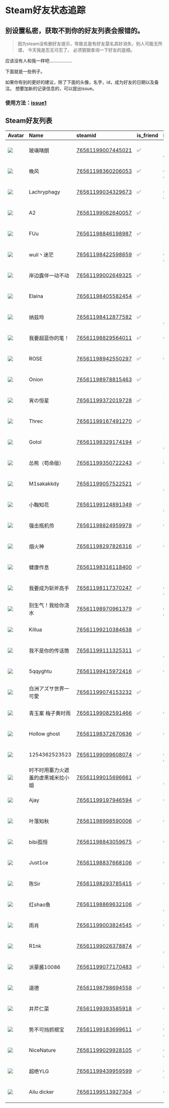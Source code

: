 # Steam好友状态追踪
## 别设置私密，获取不到你的好友列表会报错的。

> 因为steam没有删好友提示，导致总是有好友莫名其妙消失，别人可能无所谓，
> 今天我是忍无可忍了。 必须狠狠查询一下好友的底细。

应该没有人和我一样吧………………

下面就是一些例子。

如果你有别的更好的建议，除了下面的头像，名字，id，成为好友的日期以及备注。 想要加新的记录信息的，可以提出issue。

### 使用方法：[issue1](https://github.com/systemannounce/SteamFriends/issues/1)

## Steam好友列表

| Avatar                                                                            | Name              | steamid                                                                     | is_friend   | BFD                 | Remark   | removed_time   |
|:----------------------------------------------------------------------------------|:------------------|:----------------------------------------------------------------------------|:------------|:--------------------|:---------|:---------------|
| ![](https://avatars.steamstatic.com/983fc9c7ebe707a68c904e9bba536ef356558b60.jpg) | 玻璃晴朗              | [76561199007445021](https://steamcommunity.com/profiles/76561199007445021/) | ✅           | 2024-11-24 09:12:25 |          |                |
| ![](https://avatars.steamstatic.com/fef49e7fa7e1997310d705b2a6158ff8dc1cdfeb.jpg) | 晚风                | [76561198360206053](https://steamcommunity.com/profiles/76561198360206053/) | ✅           | 2023-07-18 07:04:44 |          |                |
| ![](https://avatars.steamstatic.com/3bb3027f465eae8d3fa9215fc7e3de1e6c593953.jpg) | Lachryphagy       | [76561199034329673](https://steamcommunity.com/profiles/76561199034329673/) | ✅           | 2023-06-23 03:24:24 |          |                |
| ![](https://avatars.steamstatic.com/86c4d8e58185e6463409a1f0b984e5b79bc282d5.jpg) | A2                | [76561199062640057](https://steamcommunity.com/profiles/76561199062640057/) | ✅           | 2023-10-27 18:46:07 |          |                |
| ![](https://avatars.steamstatic.com/03b354f7f666347a6540a4fd82fe8cae1aa01802.jpg) | FUu               | [76561198846198987](https://steamcommunity.com/profiles/76561198846198987/) | ✅           | 2023-11-08 21:15:32 |          |                |
| ![](https://avatars.steamstatic.com/c2c51159307ac0e5c3960f0df31732a07cd85cd0.jpg) | wuli丶迷茫           | [76561198422598659](https://steamcommunity.com/profiles/76561198422598659/) | ✅           | 2023-07-13 03:03:36 |          |                |
| ![](https://avatars.steamstatic.com/5de9d34cd7e25be0c27492e850959d039d490b65.jpg) | 岸边露伴一动不动          | [76561199002649325](https://steamcommunity.com/profiles/76561199002649325/) | ✅           | 2023-11-08 17:20:32 |          |                |
| ![](https://avatars.steamstatic.com/cfe828aa6ace70f0ac54920078e601ad5080a181.jpg) | Elaina            | [76561198405582454](https://steamcommunity.com/profiles/76561198405582454/) | ✅           | 2023-12-22 17:49:19 |          |                |
| ![](https://avatars.steamstatic.com/1fa48f3adeb9594213eb5579244b70f7430ff46e.jpg) | 纳兹玲               | [76561198412877582](https://steamcommunity.com/profiles/76561198412877582/) | ✅           | 2023-10-29 06:46:55 |          |                |
| ![](https://avatars.steamstatic.com/1139702fb3d9c7450a4664c95401747e3ab6a2a1.jpg) | 我要超蓝你的笔！          | [76561198829564011](https://steamcommunity.com/profiles/76561198829564011/) | ✅           | 2024-02-02 15:42:32 |          |                |
| ![](https://avatars.steamstatic.com/c9f9f94575e331350082249e3e58efe28825984f.jpg) | ROSE              | [76561198942550297](https://steamcommunity.com/profiles/76561198942550297/) | ✅           | 2024-03-24 13:59:56 |          |                |
| ![](https://avatars.steamstatic.com/0c3c5cede4ff36696614d5780ca5e13bb330c39c.jpg) | Onion             | [76561198978815463](https://steamcommunity.com/profiles/76561198978815463/) | ✅           | 2023-12-25 14:01:52 |          |                |
| ![](https://avatars.steamstatic.com/58ecc0013418c311caf3d6c4b3e551769b085f70.jpg) | 宵の恒星              | [76561199372019728](https://steamcommunity.com/profiles/76561199372019728/) | ✅           | 2023-11-26 14:47:30 |          |                |
| ![](https://avatars.steamstatic.com/00b1f06ddf8adda8c98a9921d196d8cf73ad19e2.jpg) | Threc             | [76561199167491270](https://steamcommunity.com/profiles/76561199167491270/) | ✅           | 2023-12-09 15:09:30 |          |                |
| ![](https://avatars.steamstatic.com/ccaca9bd96753baa9ceec1894ea2d94b17027c8d.jpg) | Gotol             | [76561198329174194](https://steamcommunity.com/profiles/76561198329174194/) | ✅           | 2024-10-29 09:21:17 |          |                |
| ![](https://avatars.steamstatic.com/881642c8db241c2015c07fbee5dfb622e9a25023.jpg) | 怂熊（苟命版）           | [76561199350722243](https://steamcommunity.com/profiles/76561199350722243/) | ✅           | 2024-03-20 13:17:07 |          |                |
| ![](https://avatars.steamstatic.com/cc35f640825fdbe47c1d4dac8b5f53c330196708.jpg) | M1sakakkdy        | [76561199057522521](https://steamcommunity.com/profiles/76561199057522521/) | ✅           | 2023-12-04 09:25:45 |          |                |
| ![](https://avatars.steamstatic.com/983b7ff8fc251eb4e1c7404884543efa4e3ff3c3.jpg) | 小鞠知花              | [76561199124891349](https://steamcommunity.com/profiles/76561199124891349/) | ✅           | 2023-12-21 05:11:43 |          |                |
| ![](https://avatars.steamstatic.com/99a305560e25376b57caec3585c3a87d3ad96cb3.jpg) | 强击瓶机伶             | [76561198824959978](https://steamcommunity.com/profiles/76561198824959978/) | ✅           | 2024-03-06 15:56:44 |          |                |
| ![](https://avatars.steamstatic.com/292cc8c2504be5aa26cd7fe693b33c9762a8612f.jpg) | 烟火神               | [76561198297826316](https://steamcommunity.com/profiles/76561198297826316/) | ✅           | 2023-07-21 18:57:30 |          |                |
| ![](https://avatars.steamstatic.com/5f099dae70806910342d6065ae6d1f922a949974.jpg) | 健康作息              | [76561198316118400](https://steamcommunity.com/profiles/76561198316118400/) | ✅           | 2023-11-09 16:30:53 |          |                |
| ![](https://avatars.steamstatic.com/2a7c7d3b02383fe3a0c364d964fdbd5464086ceb.jpg) | 我要成为斩斧高手          | [76561198117370247](https://steamcommunity.com/profiles/76561198117370247/) | ✅           | 2024-02-25 02:21:11 |          |                |
| ![](https://avatars.steamstatic.com/75a61be28fa0bc69b502ce277597e5e96ed5f835.jpg) | 别生气！我给你浇水         | [76561198970961379](https://steamcommunity.com/profiles/76561198970961379/) | ✅           | 2024-03-29 09:40:55 |          |                |
| ![](https://avatars.steamstatic.com/e25ea7e0f8979edaa93bad5843c8e056bd6536c3.jpg) | Killua            | [76561199210384638](https://steamcommunity.com/profiles/76561199210384638/) | ✅           | 2023-12-14 14:06:47 |          |                |
| ![](https://avatars.steamstatic.com/30604fe4cadae43ad7aafbe7d8a36184ac21a077.jpg) | 我不是你的传话筒          | [76561199111325311](https://steamcommunity.com/profiles/76561199111325311/) | ✅           | 2023-11-09 00:10:06 |          |                |
| ![](https://avatars.steamstatic.com/fef49e7fa7e1997310d705b2a6158ff8dc1cdfeb.jpg) | 5qqyghtu          | [76561199415972416](https://steamcommunity.com/profiles/76561199415972416/) | ✅           | 2023-07-31 11:48:23 |          |                |
| ![](https://avatars.steamstatic.com/11d27240ccbed9deaf24fb9e71a71d890a697f0a.jpg) | 白洲アズサ世界一可愛        | [76561199074153232](https://steamcommunity.com/profiles/76561199074153232/) | ✅           | 2023-11-11 17:08:09 |          |                |
| ![](https://avatars.steamstatic.com/eaa755930f5abb5715ec91208b4260b89118be7e.jpg) | 青玉案 梅子黄时雨         | [76561199082591466](https://steamcommunity.com/profiles/76561199082591466/) | ✅           | 2024-01-05 14:47:12 |          |                |
| ![](https://avatars.steamstatic.com/02824a7f6e98b080c3dafb134741aa49609895c0.jpg) | Hollow ghost      | [76561198372670636](https://steamcommunity.com/profiles/76561198372670636/) | ✅           | 2023-06-23 10:35:51 |          |                |
| ![](https://avatars.steamstatic.com/e80f1cf83471381c3c03acaec75cd933c72f73de.jpg) | 1254362523523     | [76561199099608074](https://steamcommunity.com/profiles/76561199099608074/) | ✅           | 2024-01-27 04:21:58 |          |                |
| ![](https://avatars.steamstatic.com/6ef09194c04643bad6891a9b6373e18a127c6e2b.jpg) | 时不时用蓄力火遮羞的虚黑城米拉小姐 | [76561199015696661](https://steamcommunity.com/profiles/76561199015696661/) | ✅           | 2023-11-05 09:51:08 |          |                |
| ![](https://avatars.steamstatic.com/3d06a419dfdce416b3e502c1cbdc1ed742bffd81.jpg) | Ajay              | [76561199197946594](https://steamcommunity.com/profiles/76561199197946594/) | ✅           | 2023-09-12 14:08:48 |          |                |
| ![](https://avatars.steamstatic.com/7f9ca6f49e6c5c332328ed404b8e6ad821753b2b.jpg) | 叶落知秋              | [76561198998590006](https://steamcommunity.com/profiles/76561198998590006/) | ✅           | 2023-08-07 22:20:28 |          |                |
| ![](https://avatars.steamstatic.com/0a5d70c2ce6c482711e39a7f3e1a832c3b3e2f0f.jpg) | bibi孤恒            | [76561198843059675](https://steamcommunity.com/profiles/76561198843059675/) | ✅           | 2023-07-22 21:10:03 |          |                |
| ![](https://avatars.steamstatic.com/73cd336aef2efaf76a0318e79a390f9e95a5a8ef.jpg) | Just1ce           | [76561198837668106](https://steamcommunity.com/profiles/76561198837668106/) | ✅           | 2023-03-11 11:58:18 |          |                |
| ![](https://avatars.steamstatic.com/0dd9e5b905243304984dcba72f48f7a290ada9f2.jpg) | 陈Sir              | [76561198293785415](https://steamcommunity.com/profiles/76561198293785415/) | ✅           | 2024-03-20 16:38:45 |          |                |
| ![](https://avatars.steamstatic.com/77f7d555076595f731c38717c6e473999d192e98.jpg) | 红shao鱼            | [76561198869632106](https://steamcommunity.com/profiles/76561198869632106/) | ✅           | 2023-12-21 05:11:43 |          |                |
| ![](https://avatars.steamstatic.com/0e7baf113ddceb41c4fe2fedcda30e6f1b6cfffc.jpg) | 雨肖                | [76561199003824545](https://steamcommunity.com/profiles/76561199003824545/) | ✅           | 2024-03-20 16:32:28 |          |                |
| ![](https://avatars.steamstatic.com/46f5ce21fd46598b411ef1cc91527d24dde772c9.jpg) | R1nk              | [76561199026378874](https://steamcommunity.com/profiles/76561199026378874/) | ✅           | 2023-11-08 06:56:29 |          |                |
| ![](https://avatars.steamstatic.com/4ba2fcb0d68a6d32174f581942d8fa47088011d8.jpg) | 派蒙酱10086          | [76561199077170483](https://steamcommunity.com/profiles/76561199077170483/) | ✅           | 2024-02-02 15:42:32 |          |                |
| ![](https://avatars.steamstatic.com/453dcafd9e7f12635fc8ca4d729cf927f4fc4b44.jpg) | 道德                | [76561198798694558](https://steamcommunity.com/profiles/76561198798694558/) | ✅           | 2024-02-09 15:08:01 |          |                |
| ![](https://avatars.steamstatic.com/fef49e7fa7e1997310d705b2a6158ff8dc1cdfeb.jpg) | 井芹仁菜              | [76561199393585918](https://steamcommunity.com/profiles/76561199393585918/) | ✅           | 2024-07-10 15:12:09 |          |                |
| ![](https://avatars.steamstatic.com/e3634a62ae802cc1c8527fa03f69450e1f9219a0.jpg) | 势不可挡抓根宝           | [76561199183699611](https://steamcommunity.com/profiles/76561199183699611/) | ✅           | 2023-09-07 05:25:29 |          |                |
| ![](https://avatars.steamstatic.com/cf996723d7e8e286cc959a1e0047d1fbcbfd54ed.jpg) | NiceNature        | [76561199029928105](https://steamcommunity.com/profiles/76561199029928105/) | ✅           | 2024-05-05 04:52:48 |          |                |
| ![](https://avatars.steamstatic.com/8263f72f7992c9944615ce5b07f4b621b1cd9f34.jpg) | 超绝YLG             | [76561199439959599](https://steamcommunity.com/profiles/76561199439959599/) | ✅           | 2024-02-18 09:18:56 |          |                |
| ![](https://avatars.steamstatic.com/0d64f6f89e2e3517ae488bb3018516e35903976b.jpg) | Ailu dicker       | [76561199513927304](https://steamcommunity.com/profiles/76561199513927304/) | ✅           | 2025-01-15 14:50:20 |          |                |